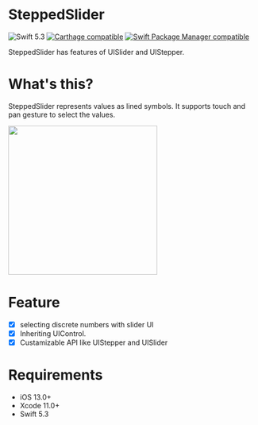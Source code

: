 # SteppedSlider

![Swift 5.3](https://img.shields.io/badge/Swift-5.3-orange.svg)
[![Carthage compatible](https://img.shields.io/badge/Carthage-compatible-4BC51D.svg?style=flat)](https://github.com/Carthage/Carthage)
[![Swift Package Manager compatible](https://img.shields.io/badge/Swift_Package_Manager-compatible-4BC51D.svg?style=flat)](https://swift.org/package-manager/)

SteppedSlider has features of UISlider and UIStepper.

# What's this?
SteppedSlider represents values as lined symbols. It supports touch and pan gesture to select the values.

<img src="https://user-images.githubusercontent.com/18320004/91662151-6e931a00-eb1b-11ea-9f3f-e48aa1ecbd31.gif" width=300></img>

# Feature
- [x] selecting discrete numbers with slider UI
- [x] Inheriting UIControl.
- [x] Custamizable API like UIStepper and UISlider

# Requirements
+ iOS 13.0+
+ Xcode 11.0+
+ Swift 5.3
